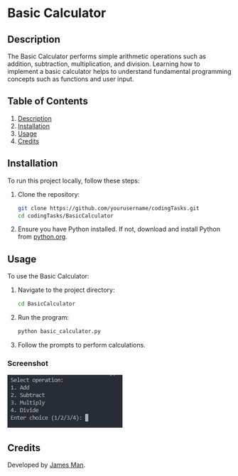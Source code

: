# Basic Calculator

## Description
The Basic Calculator performs simple arithmetic operations such as addition, subtraction, multiplication, and division. Learning how to implement a basic calculator helps to understand fundamental programming concepts such as functions and user input.

## Table of Contents
1. [Description](#description)
2. [Installation](#installation)
3. [Usage](#usage)
4. [Credits](#credits)

## Installation
To run this project locally, follow these steps:

1. Clone the repository:
    ```bash
    git clone https://github.com/yourusername/codingTasks.git
    cd codingTasks/BasicCalculator
    ```

2. Ensure you have Python installed. If not, download and install Python from [python.org](https://www.python.org/).

## Usage
To use the Basic Calculator:

1. Navigate to the project directory:
    ```bash
    cd BasicCalculator
    ```

2. Run the program:
    ```bash
    python basic_calculator.py
    ```

3. Follow the prompts to perform calculations.

### Screenshot
![Screenshot of Basic Calculator](screenshot.png)

## Credits
Developed by [James Man](https://github.com/jman9201).
